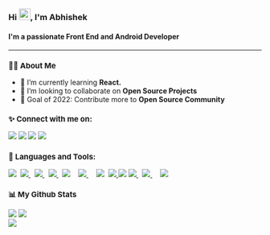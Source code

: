<h3 align="">Hi <img src="https://raw.githubusercontent.com/MartinHeinz/MartinHeinz/master/wave.gif" width="23px">, I'm Abhishek</h1>
<h4 align="">I'm a passionate Front End and Android Developer</h4>
<hr>

<h3 style="font-size: 15px"> 🙋‍♂️ About Me</h3>

- 🌱 I’m currently learning **React.**
- 👯 I’m looking to collaborate on **Open Source Projects**
- 🥅 Goal of 2022: Contribute more to **Open Source Community**


<h3 style="font-size: 15px">✨ Connect with me on:
<p align="left">

<a href = "https://www.linkedin.com/in/subham-raoniar/"><img src="https://img.icons8.com/fluent/40/000000/linkedin.png"/></a>
<a href = "https://www.linkedin.com/in/subham-raoniar/"><img src="https://img.icons8.com/fluent/40/000000/facebook.png"/></a>
<a href = "https://www.instagram.com/subhamraoniar/"><img src="https://img.icons8.com/fluent/40/000000/instagram-new.png"/></a>
<a href = "https://www.instagram.com/subhamraoniar/"><img src="https://img.icons8.com/fluent/39/000000/gmail.png"/></a>

<h3 style="font-size: 15px">🚀 Languages and Tools:</h3>
<p align="left"> 
     <a href="https://getbootstrap.com" target="_blank"><img src="https://img.icons8.com/color/40/000000/visual-studio-code-2019.png"/></a>&nbsp
     <a href="https://www.w3.org/html/" target="_blank"> <img src="https://img.icons8.com/color/40/000000/html-5.png"/> </a> &nbsp
    <a href="https://www.w3schools.com/css/" target="_blank"> <img src="https://img.icons8.com/color/40/000000/css3.png"/> </a> &nbsp
    <a href="https://getbootstrap.com" target="_blank"> <img src="https://img.icons8.com/color/40/000000/bootstrap.png"/> </a>&nbsp
    <a href="https://developer.mozilla.org/en-US/docs/Web/JavaScript" target="_blank"><img src="https://img.icons8.com/color/40/000000/javascript.png"/></a>&nbsp &nbsp
    <a href="https://developer.mozilla.org/en-US/docs/Web/JavaScript" target="_blank"><img src="https://img.icons8.com/external-tal-revivo-shadow-tal-revivo/32/000000/external-jquery-is-a-javascript-library-designed-to-simplify-html-logo-shadow-tal-revivo.png"/> </a>&nbsp &nbsp
    <a href="https://getbootstrap.com" target="_blank"> <img src="https://img.icons8.com/color/38/000000/react-native.png"/></a>&nbsp
    <a href="https://reactjs.org/" target="_blank"> <img src="https://img.icons8.com/color/42/000000/android-os.png"/> </a>   
    <a href="https://www.java.com" target="_blank"> <img src="https://img.icons8.com/color/43/000000/java-coffee-cup-logo--v1.png"/></a>
    <a href="https://firebase.google.com/" target="_blank"> <img src="https://img.icons8.com/color/38/000000/firebase.png"/> </a> &nbsp
    <a style="padding-right:8px;" href="https://www.mysql.com/" target="_blank"> <img src="https://img.icons8.com/fluent/47/000000/mysql-logo.png"/> </a>&nbsp
    <a href="https://git-scm.com/" target="_blank"> <img src="https://img.icons8.com/color/40/000000/git.png"/> </a> 
</p>


<h3 style="font-size: 15px">📊 My Github Stats</h3>

 <img class="img" src="https://github-readme-stats.vercel.app/api?username=abhishekshedge01&show_icons=true&theme=highcontrast"/>

 <img class="img" src="https://github-readme-stats.vercel.app/api/top-langs/?username=abhishekshedge01&theme=highcontrast" />

<br/>

<a href="https://github.com/abhishekshedge01/github-profile-views-counter">
    <img src="https://komarev.com/ghpvc/?username=abhishekshedge01">
</a>

